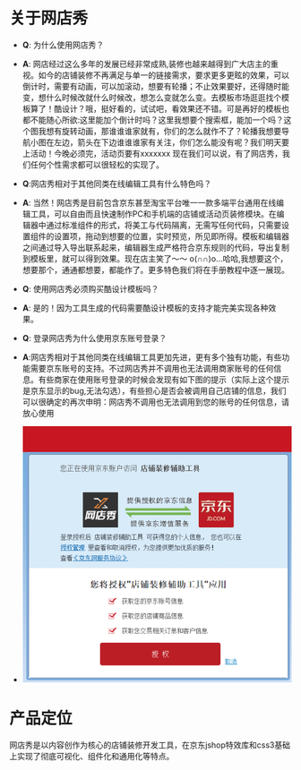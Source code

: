 # 关于网店秀

* **Q**: 为什么使用网店秀？
* **A**: 网店经过这么多年的发展已经非常成熟,装修也越来越得到广大店主的重视。如今的店铺装修不再满足与单一的链接需求，要求更多更眩的效果，可以倒计时，需要有动画，可以加滚动，想要有轮播；不止效果要好，还得随时能变，想什么时候改就什么时候改，想怎么变就怎么变。去模板市场逛逛找个模板算了！酷设计？哦，挺好看的，试试吧，看效果还不错。可是再好的模板也都不能随心所欲:这里能加个倒计时吗？这里我想要个搜索框，能加一个吗？这个图我想有旋转动画，那谁谁谁家就有，你们的怎么就作不了？轮播我想要导航小图在左边，箭头在下边谁谁谁家有关注，你们怎么能没有呢？我们明天要上活动！今晚必须完，活动页要有xxxxxxx  现在我们可以说，有了网店秀，我们任何个性需求都可以很轻松的实现了。

* **Q**:网店秀相对于其他同类在线编辑工具有什么特色吗？

* **A**: 当然！网店秀是目前包含京东甚至淘宝平台唯一一款多端平台通用在线编辑工具，可以自由而且快速制作PC和手机端的店铺或活动页装修模块。在编辑器中通过标准组件的形式，将美工与代码隔离，无需写任何代码，只需要设置组件的设置项，拖动到想要的位置，实时预览，所见即所得。模板和编辑器之间通过导入导出联系起来，编辑器生成严格符合京东规则的代码，导出复制到模板里，就可以得到效果。现在店主笑了～～ o\(∩∩\)o...哈哈,我想要这个，想要那个，通通都想要，都能作了。更多特色我们将在手册教程中逐一展现。

* **Q**: 使用网店秀必须购买酷设计模板吗？

* **A**: 是的！因为工具生成的代码需要酷设计模板的支持才能完美实现各种效果。

* **Q**: 登录网店秀为什么使用京东账号登录？

* **A**:网店秀相对于其他同类在线编辑工具更加先进，更有多个独有功能，有些功能需要京东账号的支持。不过网店秀并不调用也无法调用商家账号的任何信息。有些商家在使用账号登录的时候会发现有如下图的提示（实际上这个提示是京东显示的bug,无法勾选），有些担心是否会被调用自己店铺的信息，我们可以很确定的再次申明：网店秀不调用也无法调用到您的账号的任何信息，请放心使用

* ![](/assets/20180117095740.png)

# 产品定位

网店秀是以内容创作为核心的店铺装修开发工具，在京东jshop特效库和css3基础上实现了彻底可视化、组件化和通用化等特点。

